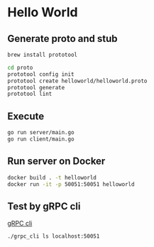 # Hello World

## Generate proto and stub

```bash
brew install prototool

cd proto
prototool config init
prototool create helloworld/helloworld.proto
prototool generate
prototool lint
```

## Execute

```bash
go run server/main.go
go run client/main.go
```

## Run server on Docker

```bash
docker build . -t helloworld
docker run -it -p 50051:50051 helloworld
```

## Test by gRPC cli

[gRPC cli](https://github.com/grpc/grpc-go/blob/master/Documentation/server-reflection-tutorial.md#grpc-cli)

```bash
./grpc_cli ls localhost:50051
```